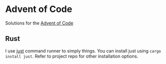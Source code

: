 # Advent of Code

Solutions for the [Advent of Code](https://adventofcode.com/)


## Rust

I use [just](https://github.com/casey/just) command runner to simply things.
You can install just using `cargo install just`. Refer to project repo for other installation options.